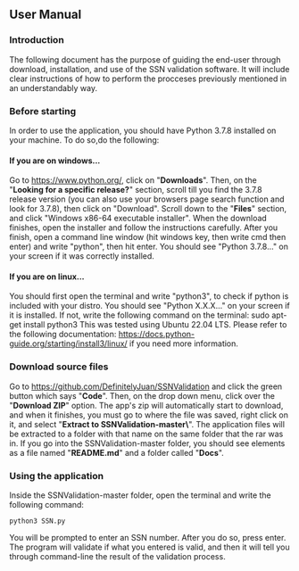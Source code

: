 ## User Manual

### Introduction
The following document has the purpose of guiding the end-user through download, installation, and use of the SSN validation software. It will include clear instructions of how to perform the procceses previously mentioned in an understandably way.

### Before starting

In order to use the application, you should have Python 3.7.8 installed on your machine. To do so,do the following:
#### If you are on windows...
 Go to https://www.python.org/, click on "**Downloads**". Then, on the "**Looking for a specific release?**" section, scroll till you find the 3.7.8 release version (you can also use your browsers page search function and look for 3.7.8), then click on "Download". Scroll down to the "**Files**" section, and click "Windows x86-64 executable installer". When the download finishes, open the installer and follow the instructions carefully. After you finish, open a command line window (hit windows key, then write cmd then enter) and write "python", then hit enter. You should see "Python 3.7.8..." on your screen if it was correctly installed.
#### If you are on linux...
You should first open the terminal and write "python3", to check if python is included with your distro. You should see "Python X.X.X..." on your screen if it is installed. If not, write the following command on the terminal: 
    sudo apt-get install python3
This was tested using Ubuntu 22.04 LTS. Please refer to the following documentation: https://docs.python-guide.org/starting/install3/linux/ if you need more information.


### Download source files
Go to https://github.com/DefinitelyJuan/SSNValidation and click the green button which says "**Code**". Then, on the drop down menu, click over the "**Download ZIP**" option. The app's zip will automatically start to download, and when it finishes, you must go to where the file was saved, right click on it, and select "**Extract to SSNValidation-master\\**". The application files will be extracted to a folder with that name on the same folder that the rar was in. If you go into the SSNValidation-master folder, you should see elements as a file named "**README.md**" and a folder called "**Docs**".

### Using the application

Inside the SSNValidation-master folder, open the terminal and write the following command: 

    python3 SSN.py

 You will be prompted to enter an SSN number. After you do so, press enter. The program will validate if what you entered is valid, and then it will tell you through command-line the result of the validation process.
